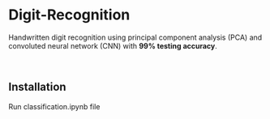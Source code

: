 # Digit-Recognition


Handwritten digit recognition using principal component analysis (PCA) and convoluted neural network (CNN) with **99% testing accuracy**.

<br>

## Installation
Run classification.ipynb file
